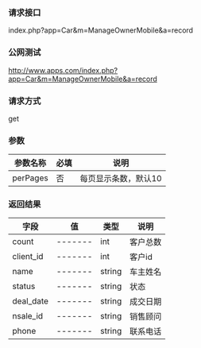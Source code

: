 ### **请求接口**
index.php?app=Car&m=ManageOwnerMobile&a=record



### **公网测试**
http://www.apps.com/index.php?app=Car&m=ManageOwnerMobile&a=record

### **请求方式**
get


### **参数**
| 参数名称  |必填|     说明      |
|------|-----|------|
| perPages     | 否 |   每页显示条数，默认10   |
### **返回结果**
|字段        |值          |类型    |说明        |
| ---------  |--------    |-------- |--------  |
|count| -------     |int    |客户总数     |
|client_id| -------     |int    |客户id     |
|name| -------     |string    |车主姓名     |
|status| -------     |string    |状态     |
|deal_date| -------     |string    |成交日期    |
|nsale_id| -------     |string   |销售顾问   |
|phone| -------     |string   |联系电话    |